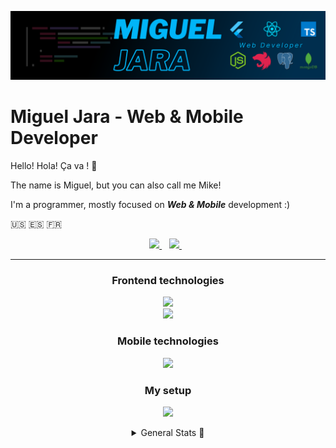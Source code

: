 ![Main Picture](https://github.com/Miguel-A-Jara/Miguel-A-Jara/blob/main/MiguelJara-Banner.png?raw=true)



<h1>
  Miguel Jara - Web & Mobile Developer
</h1>

<p>
  Hello! Hola! Ça va ! 🤘 
  
  The name is Miguel, but you can also call me Mike!
  
  I'm a programmer, mostly focused on <strong><i>Web & Mobile</i></strong> development :)

  🇺🇸 🇪🇸 🇫🇷
</p>

<!-- NOTE: Socials -->
<p align='center'>
  <!-- NOTE: LinkedIn -->
  <a href="https://www.linkedin.com/in/miguel-a-jara/">
    <img src="https://img.shields.io/badge/linkedin-%230077B5.svg?&style=for-the-badge&logo=linkedin&logoColor=white" />
  </a>&nbsp;&nbsp;
  <!-- NOTE: StackOverflow -->
  <a href="https://stackoverflow.com/users/17843903/miguel-jara">
    <img src="https://img.shields.io/badge/stackoverflow-F58025.svg?&style=for-the-badge&logo=stackoverflow&logoColor=white" />        
  </a>&nbsp;&nbsp;
</p>

<hr />

<!-- NOTE: Programming Stuff -->
<h3 align='center'>Frontend technologies</h3>
<p align='center'>
  <!-- NOTE: Frontend -->
  <img src='https://skillicons.dev/icons?i=html,css,js,ts,react,nextjs' />

  <br />
  
  <!-- NOTE: Styling -->
  <img src='https://skillicons.dev/icons?i=mui,tailwind' />
</p>

<h3 align='center'>Mobile technologies</h3>
<p align='center'>
  <!-- NOTE: Mobile Development -->
  <img src='https://skillicons.dev/icons?i=dart,flutter,androidstudio' />
</p>

<!-- NOTE: Setup -->
<h3 align='center'>My setup</h3>
<p align='center'>
  <!-- NOTE: Setup -->
  <img src='https://skillicons.dev/icons?i=vscode,linux,docker,git,github' />
</p>

<details align="center">
  <summary>General Stats 👀 </summary>
  <p align='center'>
    <!-- NOTE: General Stats -->
    <a href="https://github.com/anuraghazra/github-readme-stats">
      <img height=200 align="center" src="https://github-readme-stats.vercel.app/api?username=Miguel-A-Jara&show_icons=true&bg_color=002E4E&hide_border=true&include_all_commits=true&text_color=ffffff" />
    </a>
    <!-- NOTE: Most Used Languages -->
    <a href="https://github.com/anuraghazra/github-readme-stats">
      <img height=200 align="center" src="https://github-readme-stats.vercel.app/api/top-langs/?username=Miguel-A-Jara&layout=compact&bg_color=002E4E&hide_border=true&text_color=ffffff" />
    </a>
  </p>
</details>  
